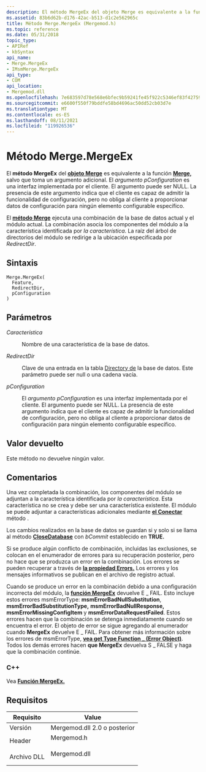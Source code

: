 ```yaml
---
description: El método MergeEx del objeto Merge es equivalente a la función Merge, salvo que toma un argumento adicional.
ms.assetid: 83b6d62b-d176-42ac-b513-d1c2e562965c
title: Método Merge.MergeEx (Mergemod.h)
ms.topic: reference
ms.date: 05/31/2018
topic_type:
- APIRef
- kbSyntax
api_name:
- Merge.MergeEx
- IMsmMerge.MergeEx
api_type:
- COM
api_location:
- Mergemod.dll
ms.openlocfilehash: 7e683597d78e568e6bfec9b59241fe45f922c5346ef83f427598ad0a7c59dcac
ms.sourcegitcommit: e6600f550f79bddfe58bd4696ac50dd52cb03d7e
ms.translationtype: MT
ms.contentlocale: es-ES
ms.lasthandoff: 08/11/2021
ms.locfileid: "119926536"
---
```

# <a name="mergemergeex-method"></a>Método Merge.MergeEx

El **método MergeEx** del [**objeto Merge**](merge-object.md) es equivalente a la función [**Merge,**](/windows/win32/api/mergemod/nf-mergemod-imsmmerge-merge) salvo que toma un argumento adicional. El *argumento pConfiguration* es una interfaz implementada por el cliente. El argumento puede ser NULL. La presencia de este argumento indica que el cliente es capaz de admitir la funcionalidad de configuración, pero no obliga al cliente a proporcionar datos de configuración para ningún elemento configurable específico.

El [**método Merge**](merge-merge.md) ejecuta una combinación de la base de datos actual y el módulo actual. La combinación asocia los componentes del módulo a la característica identificada por *la característica*. La raíz del árbol de directorios del módulo se redirige a la ubicación especificada por *RedirectDir*.

## <a name="syntax"></a>Sintaxis


```JScript
Merge.MergeEx(
  Feature,
  RedirectDir,
  pConfiguration
)
```



## <a name="parameters"></a>Parámetros

<dl> <dt>

*Característica* 
</dt> <dd>

Nombre de una característica de la base de datos.

</dd> <dt>

*RedirectDir* 
</dt> <dd>

Clave de una entrada en la tabla [Directory de](directory-table.md) la base de datos. Este parámetro puede ser null o una cadena vacía.

</dd> <dt>

*pConfiguration* 
</dt> <dd>

El *argumento pConfiguration* es una interfaz implementada por el cliente. El argumento puede ser NULL. La presencia de este argumento indica que el cliente es capaz de admitir la funcionalidad de configuración, pero no obliga al cliente a proporcionar datos de configuración para ningún elemento configurable específico.

</dd> </dl>

## <a name="return-value"></a>Valor devuelto

Este método no devuelve ningún valor.

## <a name="remarks"></a>Comentarios

Una vez completada la combinación, los componentes del módulo se adjuntan a la característica identificada por *la característica*. Esta característica no se crea y debe ser una característica existente. El módulo se puede adjuntar a características adicionales mediante [**el Conectar**](merge-connect.md) método .

Los cambios realizados en la base de datos se guardan si y solo si se llama al método [**CloseDatabase**](merge-closedatabase.md) con *bCommit* establecido en **TRUE.**

Si se produce algún conflicto de combinación, incluidas las exclusiones, se colocan en el enumerador de errores para su recuperación posterior, pero no hace que se produzca un error en la combinación. Los errores se pueden recuperar a través de [**la propiedad Errors.**](merge-errors.md) Los errores y los mensajes informativos se publican en el archivo de registro actual.

Cuando se produce un error en la combinación debido a una configuración incorrecta del módulo, la [**función MergeEx**](/windows/desktop/api/Mergemod/nf-mergemod-imsmmerge2-mergeex) devuelve E \_ FAIL. Esto incluye estos errores msmErrorType: **msmErrorBadNullSubstitution**, **msmErrorBadSubstitutionType,** **msmErrorBadNullResponse,** **msmErrorMissingConfigItem** y **msmErrorDataRequestFailed**. Estos errores hacen que la combinación se detenga inmediatamente cuando se encuentra el error. El objeto de error se sigue agregando al enumerador cuando **MergeEx** devuelve E \_ FAIL. Para obtener más información sobre los errores de msmErrorType, [**vea get Type Function \_ (Error Object)**](/windows/win32/api/mergemod/nf-mergemod-imsmerror-get_type). Todos los demás errores hacen **que MergeEx** devuelva S \_ FALSE y haga que la combinación continúe.

### <a name="c"></a>C++

Vea [**Función MergeEx.**](/windows/desktop/api/Mergemod/nf-mergemod-imsmmerge2-mergeex)

## <a name="requirements"></a>Requisitos



| Requisito | Value |
|--------------------|-----------------------------------------------------------------------------------------|
| Versión<br/> | Mergemod.dll 2.0 o posterior<br/>                                                    |
| Header<br/>  | <dl> <dt>Mergemod.h</dt> </dl>   |
| Archivo DLL<br/>     | <dl> <dt>Mergemod.dll</dt> </dl> |



 

 
